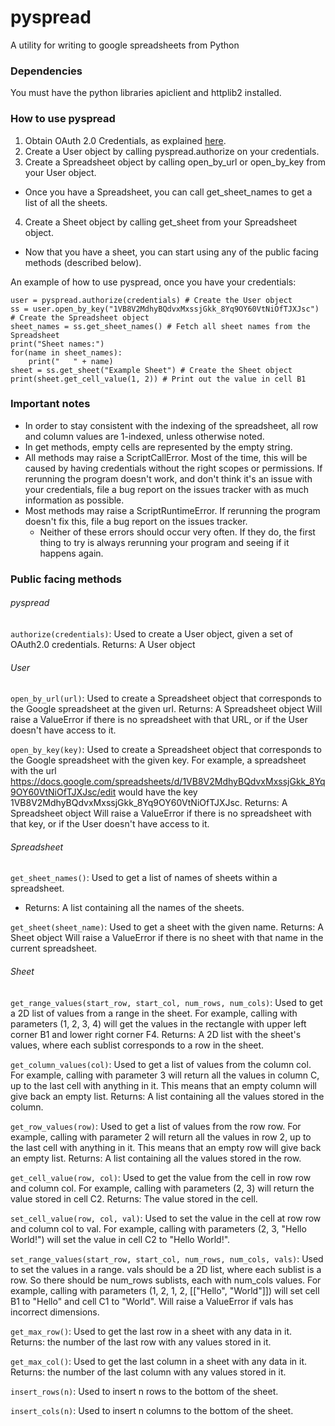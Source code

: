 # pyspread
A utility for writing to google spreadsheets from Python

### Dependencies
You must have the python libraries apiclient and httplib2 installed.

### How to use pyspread
1. Obtain OAuth 2.0 Credentials, as explained [here](http://gspread.readthedocs.org/en/latest/oauth2.html).
2. Create a User object by calling pyspread.authorize on your credentials.
3. Create a Spreadsheet object by calling open_by_url or open_by_key from your User object.
  * Once you have a Spreadsheet, you can call get_sheet_names to get a list of all the sheets.
4. Create a Sheet object by calling get_sheet from your Spreadsheet object.
  * Now that you have a sheet, you can start using any of the public facing methods (described below).

An example of how to use pyspread, once you have your credentials:
```
user = pyspread.authorize(credentials) # Create the User object
ss = user.open_by_key("1VB8V2MdhyBQdvxMxssjGkk_8Yq9OY60VtNiOfTJXJsc") # Create the Spreadsheet object
sheet_names = ss.get_sheet_names() # Fetch all sheet names from the Spreadsheet
print("Sheet names:")
for(name in sheet_names):
	print("   " + name)
sheet = ss.get_sheet("Example Sheet") # Create the Sheet object
print(sheet.get_cell_value(1, 2)) # Print out the value in cell B1
```

### Important notes
* In order to stay consistent with the indexing of the spreadsheet, all row and column values are 1-indexed, unless otherwise noted.
* In get methods, empty cells are represented by the empty string.
* All methods may raise a ScriptCallError.  Most of the time, this will be caused by having credentials without the right scopes or permissions.  If rerunning the program doesn't work, and don't think it's an issue with your credentials, file a bug report on the issues tracker with as much information as possible.
* Most methods may raise a ScriptRuntimeError.  If rerunning the program doesn't fix this, file a bug report on the issues tracker.
  * Neither of these errors should occur very often.  If they do, the first thing to try is always rerunning your program and seeing if it happens again.

### Public facing methods
###### pyspread
`authorize(credentials)`: Used to create a User object, given a set of OAuth2.0 credentials.
  Returns: A User object

###### User
`open_by_url(url)`: Used to create a Spreadsheet object that corresponds to the Google spreadsheet at the given url.
  Returns: A Spreadsheet object
  Will raise a ValueError if there is no spreadsheet with that URL, or if the User doesn't have access to it.

`open_by_key(key)`: Used to create a Spreadsheet object that corresponds to the Google spreadsheet with the given key.
  For example, a spreadsheet with the url https://docs.google.com/spreadsheets/d/1VB8V2MdhyBQdvxMxssjGkk_8Yq9OY60VtNiOfTJXJsc/edit
    would have the key 1VB8V2MdhyBQdvxMxssjGkk_8Yq9OY60VtNiOfTJXJsc.
  Returns: A Spreadsheet object
  Will raise a ValueError if there is no spreadsheet with that key, or if the User doesn't have access to it.

###### Spreadsheet
`get_sheet_names()`: Used to get a list of names of sheets within a spreadsheet.
  * Returns: A list containing all the names of the sheets.

`get_sheet(sheet_name)`: Used to get a sheet with the given name.
  Returns: A Sheet object
  Will raise a ValueError if there is no sheet with that name in the current spreadsheet.

###### Sheet
`get_range_values(start_row, start_col, num_rows, num_cols)`: Used to get a 2D list of values from a range in the sheet.
  For example, calling with parameters (1, 2, 3, 4) will get the values in the rectangle with upper left corner B1 and
    lower right corner F4.
  Returns: A 2D list with the sheet's values, where each sublist corresponds to a row in the sheet.

`get_column_values(col)`: Used to get a list of values from the column col.
  For example, calling with parameter 3 will return all the values in column C, up to the last cell with anything in it.
    This means that an empty column will give back an empty list.
  Returns: A list containing all the values stored in the column.

`get_row_values(row)`: Used to get a list of values from the row row.
  For example, calling with parameter 2 will return all the values in row 2, up to the last cell with anything in it.
    This means that an empty row will give back an empty list.
  Returns: A list containing all the values stored in the row.

`get_cell_value(row, col)`: Used to get the value from the cell in row row and column col.
  For example, calling with parameters (2, 3) will return the value stored in cell C2.
  Returns: The value stored in the cell.

`set_cell_value(row, col, val)`: Used to set the value in the cell at row row and column col to val.
  For example, calling with parameters (2, 3, "Hello World!") will set the value in cell C2 to "Hello World!".

`set_range_values(start_row, start_col, num_rows, num_cols, vals)`: Used to set the values in a range.
  vals should be a 2D list, where each sublist is a row.  So there should be num_rows sublists, each with num_cols values.
  For example, calling with parameters (1, 2, 1, 2, [["Hello", "World"]]) will set cell B1 to "Hello" and cell C1 to "World".
  Will raise a ValueError if vals has incorrect dimensions.

`get_max_row()`: Used to get the last row in a sheet with any data in it.
  Returns: the number of the last row with any values stored in it.

`get_max_col()`: Used to get the last column in a sheet with any data in it.
  Returns: the number of the last column with any values stored in it.

`insert_rows(n)`: Used to insert n rows to the bottom of the sheet.

`insert_cols(n)`: Used to insert n columns to the bottom of the sheet.
